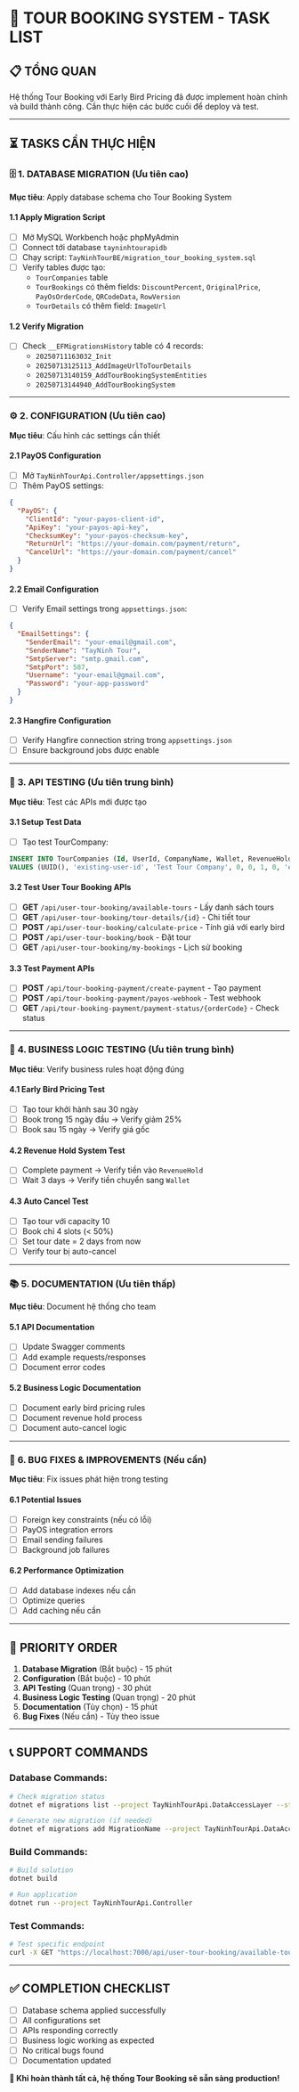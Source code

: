 # 🚀 TOUR BOOKING SYSTEM - TASK LIST

## 📋 **TỔNG QUAN**
Hệ thống Tour Booking với Early Bird Pricing đã được implement hoàn chỉnh và build thành công. Cần thực hiện các bước cuối để deploy và test.

---

## ⏳ **TASKS CẦN THỰC HIỆN**

### 🗄️ **1. DATABASE MIGRATION** (Ưu tiên cao)
**Mục tiêu**: Apply database schema cho Tour Booking System

#### **1.1 Apply Migration Script**
- [ ] Mở MySQL Workbench hoặc phpMyAdmin
- [ ] Connect tới database `tayninhtourapidb`
- [ ] Chạy script: `TayNinhTourBE/migration_tour_booking_system.sql`
- [ ] Verify tables được tạo:
  - `TourCompanies` table
  - `TourBookings` có thêm fields: `DiscountPercent`, `OriginalPrice`, `PayOsOrderCode`, `QRCodeData`, `RowVersion`
  - `TourDetails` có thêm field: `ImageUrl`

#### **1.2 Verify Migration**
- [ ] Check `__EFMigrationsHistory` table có 4 records:
  - `20250711163032_Init`
  - `20250713125113_AddImageUrlToTourDetails`
  - `20250713140159_AddTourBookingSystemEntities`
  - `20250713144940_AddTourBookingSystem`

---

### ⚙️ **2. CONFIGURATION** (Ưu tiên cao)
**Mục tiêu**: Cấu hình các settings cần thiết

#### **2.1 PayOS Configuration**
- [ ] Mở `TayNinhTourApi.Controller/appsettings.json`
- [ ] Thêm PayOS settings:
```json
{
  "PayOS": {
    "ClientId": "your-payos-client-id",
    "ApiKey": "your-payos-api-key",
    "ChecksumKey": "your-payos-checksum-key",
    "ReturnUrl": "https://your-domain.com/payment/return",
    "CancelUrl": "https://your-domain.com/payment/cancel"
  }
}
```

#### **2.2 Email Configuration**
- [ ] Verify Email settings trong `appsettings.json`:
```json
{
  "EmailSettings": {
    "SenderEmail": "your-email@gmail.com",
    "SenderName": "TayNinh Tour",
    "SmtpServer": "smtp.gmail.com",
    "SmtpPort": 587,
    "Username": "your-email@gmail.com",
    "Password": "your-app-password"
  }
}
```

#### **2.3 Hangfire Configuration**
- [ ] Verify Hangfire connection string trong `appsettings.json`
- [ ] Ensure background jobs được enable

---

### 🧪 **3. API TESTING** (Ưu tiên trung bình)
**Mục tiêu**: Test các APIs mới được tạo

#### **3.1 Setup Test Data**
- [ ] Tạo test TourCompany:
```sql
INSERT INTO TourCompanies (Id, UserId, CompanyName, Wallet, RevenueHold, IsActive, IsDeleted, CreatedById, CreatedAt)
VALUES (UUID(), 'existing-user-id', 'Test Tour Company', 0, 0, 1, 0, 'existing-user-id', NOW());
```

#### **3.2 Test User Tour Booking APIs**
- [ ] **GET** `/api/user-tour-booking/available-tours` - Lấy danh sách tours
- [ ] **GET** `/api/user-tour-booking/tour-details/{id}` - Chi tiết tour
- [ ] **POST** `/api/user-tour-booking/calculate-price` - Tính giá với early bird
- [ ] **POST** `/api/user-tour-booking/book` - Đặt tour
- [ ] **GET** `/api/user-tour-booking/my-bookings` - Lịch sử booking

#### **3.3 Test Payment APIs**
- [ ] **POST** `/api/tour-booking-payment/create-payment` - Tạo payment
- [ ] **POST** `/api/tour-booking-payment/payos-webhook` - Test webhook
- [ ] **GET** `/api/tour-booking-payment/payment-status/{orderCode}` - Check status

---

### 🔧 **4. BUSINESS LOGIC TESTING** (Ưu tiên trung bình)
**Mục tiêu**: Verify business rules hoạt động đúng

#### **4.1 Early Bird Pricing Test**
- [ ] Tạo tour khởi hành sau 30 ngày
- [ ] Book trong 15 ngày đầu → Verify giảm 25%
- [ ] Book sau 15 ngày → Verify giá gốc

#### **4.2 Revenue Hold System Test**
- [ ] Complete payment → Verify tiền vào `RevenueHold`
- [ ] Wait 3 days → Verify tiền chuyển sang `Wallet`

#### **4.3 Auto Cancel Test**
- [ ] Tạo tour với capacity 10
- [ ] Book chỉ 4 slots (< 50%)
- [ ] Set tour date = 2 days from now
- [ ] Verify tour bị auto-cancel

---

### 📚 **5. DOCUMENTATION** (Ưu tiên thấp)
**Mục tiêu**: Document hệ thống cho team

#### **5.1 API Documentation**
- [ ] Update Swagger comments
- [ ] Add example requests/responses
- [ ] Document error codes

#### **5.2 Business Logic Documentation**
- [ ] Document early bird pricing rules
- [ ] Document revenue hold process
- [ ] Document auto-cancel logic

---

### 🐛 **6. BUG FIXES & IMPROVEMENTS** (Nếu cần)
**Mục tiêu**: Fix issues phát hiện trong testing

#### **6.1 Potential Issues**
- [ ] Foreign key constraints (nếu có lỗi)
- [ ] PayOS integration errors
- [ ] Email sending failures
- [ ] Background job failures

#### **6.2 Performance Optimization**
- [ ] Add database indexes nếu cần
- [ ] Optimize queries
- [ ] Add caching nếu cần

---

## 🎯 **PRIORITY ORDER**

1. **Database Migration** (Bắt buộc) - 15 phút
2. **Configuration** (Bắt buộc) - 10 phút  
3. **API Testing** (Quan trọng) - 30 phút
4. **Business Logic Testing** (Quan trọng) - 20 phút
5. **Documentation** (Tùy chọn) - 15 phút
6. **Bug Fixes** (Nếu cần) - Tùy theo issue

---

## 📞 **SUPPORT COMMANDS**

### Database Commands:
```bash
# Check migration status
dotnet ef migrations list --project TayNinhTourApi.DataAccessLayer --startup-project TayNinhTourApi.Controller

# Generate new migration (if needed)
dotnet ef migrations add MigrationName --project TayNinhTourApi.DataAccessLayer --startup-project TayNinhTourApi.Controller
```

### Build Commands:
```bash
# Build solution
dotnet build

# Run application
dotnet run --project TayNinhTourApi.Controller
```

### Test Commands:
```bash
# Test specific endpoint
curl -X GET "https://localhost:7000/api/user-tour-booking/available-tours"
```

---

## ✅ **COMPLETION CHECKLIST**

- [ ] Database schema applied successfully
- [ ] All configurations set
- [ ] APIs responding correctly
- [ ] Business logic working as expected
- [ ] No critical bugs found
- [ ] Documentation updated

**🎉 Khi hoàn thành tất cả, hệ thống Tour Booking sẽ sẵn sàng production!**
